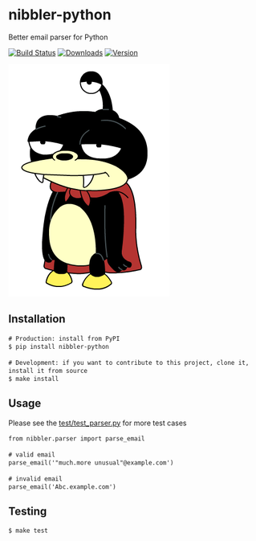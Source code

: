 nibbler-python
==============
Better email parser for Python

[![Build Status](https://travis-ci.org/sendgridlabs/nibbler-python.png?branch=master)](https://travis-ci.org/sendgridlabs/nibbler-python) [![Downloads](https://pypip.in/d/nibbler-python/badge.png)](https://crate.io/packages/nibbler-python/) [![Version](https://pypip.in/v/nibbler-python/badge.png)](https://crate.io/packages/nibbler-python/)

![nibbler](doc/_static/nibbler.gif)

Installation
------------
	# Production: install from PyPI
	$ pip install nibbler-python
	
	# Development: if you want to contribute to this project, clone it, install it from source
	$ make install

Usage
-----
Please see the [test/test_parser.py](test/test_parser.py) for more test cases

	from nibbler.parser import parse_email

	# valid email
	parse_email('"much.more unusual"@example.com')

	# invalid email
	parse_email('Abc.example.com')


Testing
-------
	$ make test
